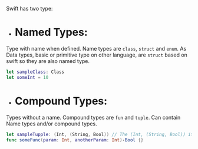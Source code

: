 Swift has two type:

+ # Named Types: 
Type with name when defined. Name types are `class`, `struct` and `enum`. As Data types, basic or primitive type on other language, are `struct` based on swift so they are also named type.
```swift
let sampleClass: Class
let someInt = 10
```

+ # Compound Types:
Types without a name. Compound types are `fun` and `tuple`. Can contain Name types and/or compound types.
```swift
let sampleTupple: (Int, (String, Bool)) // The (Int, (String, Bool)) itself is a compound type
func someFunc(param: Int, anotherParam: Int)-Bool {}
```

